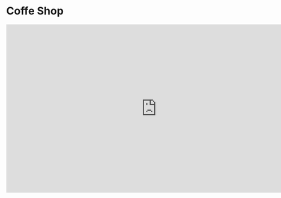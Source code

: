 # Coffe Shop

<iframe style="border: none;" width="800" height="450" src="https://www.figma.com/embed?embed_host=share&url=https://www.figma.com/file/eBaS5DVmkzEnEKl52Zg8ntYH/Coffe-Shop-Material?node-id=15%3A2183" allowfullscreen></iframe>

